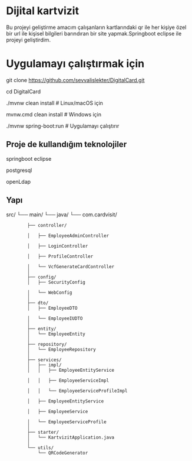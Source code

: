 # Dijital kartvizit 
Bu projeyi geliştirme amacım çalışanların kartlarındaki qr ile her kişiye özel bir url ile kişisel bilgileri barındıran bir site yapmak.Springboot eclipse ile projeyi geliştirdim.
# Uygulamayı çalıştırmak için
git clone https://github.com/sevvalislekter/DigitalCard.git

cd DigitalCard

./mvnw clean install         # Linux/macOS için

mvnw.cmd clean install       # Windows için

./mvnw spring-boot:run       # Uygulamayı çalıştırır

## Proje de kullandığım teknolojiler

springboot eclipse

postgresql 

openLdap

## Yapı



src/
└── main/
    └── java/
        └── com.cardvisit/
        
            ├── controller/
            
            │   ├── EmployeeAdminController
            
            │   ├── LoginController
            
            │   ├── ProfileController
            
            │   └── VcfGenerateCardController
            │
            ├── config/
            │   ├── SecurityConfig
            
            │   └── WebConfig
            │
            ├── dto/
            │   ├── EmployeeDTO
            
            │   └── EmployeeIUDTO
            │
            ├── entity/
            │   └── EmployeeEntity
            │
            ├── repository/
            │   └── EmployeeRepository
            │
            ├── services/
            │   ├── impl/
            │   │   ├── EmployeeEntityService
            
            │   │   ├── EmployeeServiceImpl
            
            │   │   └── EmployeeServiceProfileImpl
            
            │   ├── EmployeeEntityService
            
            │   ├── EmployeeService
            
            │   └── EmployeeServiceProfile
            │
            ├── starter/
            │   └── KartvizitApplication.java
            │
            └── utils/
                └── QRCodeGenerator



                
    

